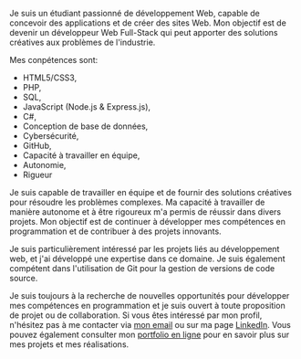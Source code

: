 Je suis un étudiant passionné de développement Web, capable de concevoir des applications et de créer des sites Web. Mon objectif est de devenir un développeur Web Full-Stack qui peut apporter des solutions créatives aux problèmes de l'industrie.

Mes conpétences sont:

- HTML5/CSS3, 
- PHP, 
- SQL, 
- JavaScript (Node.js & Express.js), 
- C#, 
- Conception de base de données, 
- Cybersécurité, 
- GitHub,
- Capacité à travailler en équipe, 
- Autonomie,
- Rigueur

Je suis capable de travailler en équipe et de fournir des solutions créatives pour résoudre les problèmes complexes. Ma capacité à travailler de manière autonome et à être rigoureux m'a permis de réussir dans divers projets. Mon objectif est de continuer à développer mes compétences en programmation et de contribuer à des projets innovants.

Je suis particulièrement intéressé par les projets liés au développement web, et j'ai développé une expertise dans ce domaine. Je suis également compétent dans l'utilisation de Git pour la gestion de versions de code source.

Je suis toujours à la recherche de nouvelles opportunités pour développer mes compétences en programmation et je suis ouvert à toute proposition de projet ou de collaboration. Si vous êtes intéressé par mon profil, n'hésitez pas à me contacter via [mon email](bekkaev.magomed@gmail.com) ou sur ma page [LinkedIn](linkedin.com/in/magomed-bekkaev/). Vous pouvez également consulter mon [portfolio en ligne](magomedbekkaev.com) pour en savoir plus sur mes projets et mes réalisations.
<!---
MagomedBekkaev/MagomedBekkaev is a ✨ special ✨ repository because its `README.md` (this file) appears on your GitHub profile.
You can click the Preview link to take a look at your changes.
--->
